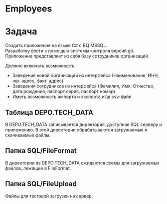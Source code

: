 # Employees

# Задача
Создать приложение на языке C# с БД MSSQL.  
Разработку вести с помощью системы контроля версий git.  
Приложение представляет из себя базу сотрудников организаций.  
  
Должно включать возможность:  
* Заведения новой организации из интерфейса (Наименование, ИНН, юр. адрес, факт. адрес)  
* Заведения сотрудников из интерфейса (Фамилия, Имя, Отчество, дата рождения, паспорт серия, паспорт номер)  
* Иметь возможность импорта и экспорта из\в csv-файл

## Таблица DEPO.TECH_DATA
В DEPO.TECH_DATA записывается директория, доступная SQL серверу и приложению. В этой директории обрабатываются загружаемые и скачиваемые файлы.
## Папка SQL/FileFormat
В директории из DEPO.TECH_DATA ожидаются схемы для загружаемых файлов, лежащие в FileFormat.
## Папка SQL/FileUpload
Файлы для тестовой загрузки на сервер.